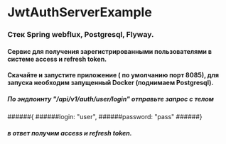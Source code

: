 # JwtAuthServerExample
### Стек Spring webflux, Postgresql, Flyway. 
#### Сервис для получения зарегистрированными пользователями в системе access и refresh token.
#### Скачайте и запустите приложение ( по умолчанию порт 8085), для запуска необходим запущенный Docker (поднимаем Postgresql). 
##### По эндпоинту "/api/v1/auth/user/login" отправьте запрос с телом 
######{
######login: "user",
######password: "pass"
######} 
##### в ответ получим access и refresh token. 
